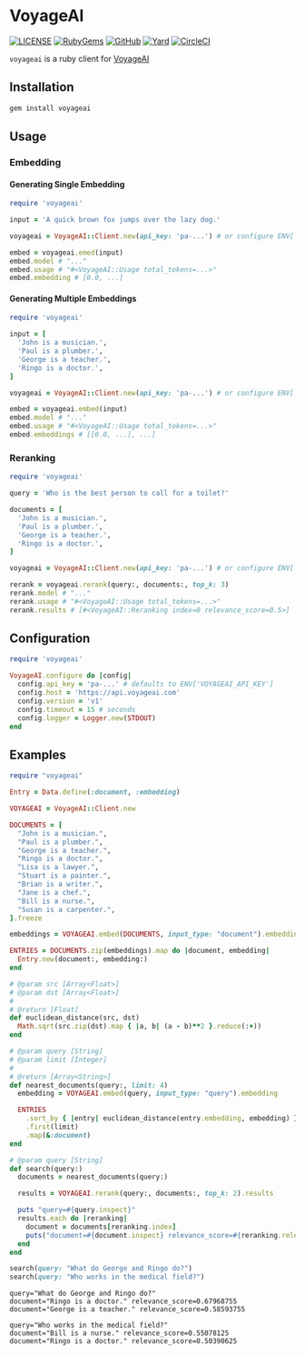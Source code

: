 # VoyageAI

[![LICENSE](https://img.shields.io/badge/license-MIT-blue.svg)](https://github.com/ksylvest/voyageai/blob/main/LICENSE)
[![RubyGems](https://img.shields.io/gem/v/voyageai)](https://rubygems.org/gems/voyageai)
[![GitHub](https://img.shields.io/badge/github-repo-blue.svg)](https://github.com/ksylvest/voyageai)
[![Yard](https://img.shields.io/badge/docs-site-blue.svg)](https://voyageai.ksylvest.com)
[![CircleCI](https://img.shields.io/circleci/build/github/ksylvest/voyageai)](https://circleci.com/gh/ksylvest/voyageai)

`voyageai` is a ruby client for [VoyageAI](https://www.voyageai.com)

## Installation

```bash
gem install voyageai
```

## Usage

### Embedding

#### Generating Single Embedding

```ruby
require 'voyageai'

input = 'A quick brown fox jumps over the lazy dog.'

voyageai = VoyageAI::Client.new(api_key: 'pa-...') # or configure ENV['VOYAGEAI_API_KEY']

embed = voyageai.emed(input)
embed.model # "..."
embed.usage # "#<VoyageAI::Usage total_tokens=...>"
embed.embedding # [0.0, ...]
```

#### Generating Multiple Embeddings

```ruby
require 'voyageai'

input = [
  'John is a musician.',
  'Paul is a plumber.',
  'George is a teacher.',
  'Ringo is a doctor.',
]

voyageai = VoyageAI::Client.new(api_key: 'pa-...') # or configure ENV['VOYAGEAI_API_KEY']

embed = voyageai.embed(input)
embed.model # "..."
embed.usage # "#<VoyageAI::Usage total_tokens=...>"
embed.embeddings # [[0.0, ...], ...]
```

### Reranking

```ruby
require 'voyageai'

query = 'Who is the best person to call for a toilet?'

documents = [
  'John is a musician.',
  'Paul is a plumber.',
  'George is a teacher.',
  'Ringo is a doctor.',
]

voyageai = VoyageAI::Client.new(api_key: 'pa-...') # or configure ENV['VOYAGEAI_API_KEY']

rerank = voyageai.rerank(query:, documents:, top_k: 3)
rerank.model # "..."
rerank.usage # "#<VoyageAI::Usage total_tokens=...>"
rerank.results # [#<VoyageAI::Reranking index=0 relevance_score=0.5>]
```

## Configuration

```ruby
require 'voyageai'

VoyageAI.configure do |config|
  config.api_key = 'pa-...' # defaults to ENV['VOYAGEAI_API_KEY']
  config.host = 'https://api.voyageai.com'
  config.version = 'v1'
  config.timeout = 15 # seconds
  config.logger = Logger.new(STDOUT)
end
```

## Examples

```ruby
require "voyageai"

Entry = Data.define(:document, :embedding)

VOYAGEAI = VoyageAI::Client.new

DOCUMENTS = [
  "John is a musician.",
  "Paul is a plumber.",
  "George is a teacher.",
  "Ringo is a doctor.",
  "Lisa is a lawyer.",
  "Stuart is a painter.",
  "Brian is a writer.",
  "Jane is a chef.",
  "Bill is a nurse.",
  "Susan is a carpenter.",
].freeze

embeddings = VOYAGEAI.embed(DOCUMENTS, input_type: "document").embeddings

ENTRIES = DOCUMENTS.zip(embeddings).map do |document, embedding|
  Entry.new(document:, embedding:)
end

# @param src [Array<Float>]
# @param dst [Array<Float>]
#
# @return [Float]
def euclidean_distance(src, dst)
  Math.sqrt(src.zip(dst).map { |a, b| (a - b)**2 }.reduce(:+))
end

# @param query [String]
# @param limit [Integer]
#
# @return [Array<String>]
def nearest_documents(query:, limit: 4)
  embedding = VOYAGEAI.embed(query, input_type: "query").embedding

  ENTRIES
    .sort_by { |entry| euclidean_distance(entry.embedding, embedding) }
    .first(limit)
    .map(&:document)
end

# @param query [String]
def search(query:)
  documents = nearest_documents(query:)

  results = VOYAGEAI.rerank(query:, documents:, top_k: 2).results

  puts "query=#{query.inspect}"
  results.each do |reranking|
    document = documents[reranking.index]
    puts("document=#{document.inspect} relevance_score=#{reranking.relevance_score}")
  end
end

search(query: "What do George and Ringo do?")
search(query: "Who works in the medical field?")
```

```
query="What do George and Ringo do?"
document="Ringo is a doctor." relevance_score=0.67968755
document="George is a teacher." relevance_score=0.58593755
```

```
query="Who works in the medical field?"
document="Bill is a nurse." relevance_score=0.55078125
document="Ringo is a doctor." relevance_score=0.50390625
```
